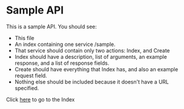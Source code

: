 Sample API
==========
This is a sample API. You should see:

  - This file
  - An index containing one service /sample.
  - That service should contain only two actions: Index, and Create
  - Index should have a description, list of arguments, an example response, and a list of response fields. 
  - Create should have everything that Index has, and also an example request field. 
  - Nothing else should be included because it doesn't have a URL specified.
  
Click [here](./_index.html) to go to the Index
